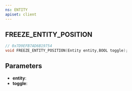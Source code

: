 ```yaml
---
ns: ENTITY
apiset: client
---
```

## FREEZE_ENTITY_POSITION

```c
// 0x7D9EFB7AD6B19754
void FREEZE_ENTITY_POSITION(Entity entity,BOOL toggle);
```


## Parameters
* **entity**:
* **toggle**:



